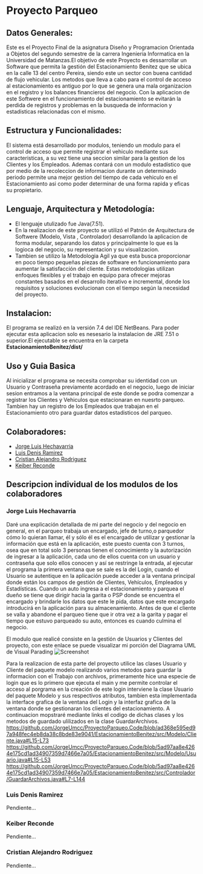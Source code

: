 # Proyecto Parqueo 

## Datos Generales:
Este es el Proyecto Final de la asignatura Diseño y Programacion Orientada a Objetos del segundo semestre de la carrera Ingenieria Informatica en la Universidad de Matanzas.El objetivo de este Proyecto es dessarrollar un Software que permita la gestión del 
 Estacionamiento Benitez que se ubica en la calle 13 del centro Pereira, siendo
 este un sector con buena cantidad de flujo vehicular. Los metodos que lleva a cabo para el
 control de acceso al estacionamiento es antiguo por lo que se genera una mala organizacion
 en el registro y los balances financieros del negocio. Con la aplicacion de este Softwere
 en el funcionamiento del estacionamiento se evitarán la perdida de registros y problemas 
 en la busqueda de informacion y estadisticas relacionadas con el mismo.

## Estructura y Funcionalidades:
  El sistema está desarrollado por modulos, teniendo un modulo para el control de acceso
 que permite registrar el vehiculo mediante sus caracteristicas, a su vez tiene una seccion
 similar para la gestion de los Clientes y los Empleados. Ademas contará con un modulo 
 estadístico que por medio de la recoleccion de informacion durante un determinado periodo
 permite una mejor gestion del tiempo de cada vehiculo en el Estacionamiento asi como poder
 determinar de una forma rapida y eficas su propietario.

  ## Lenguaje, Arquitectura y Metodología: 
  - El lenguaje utulizado fue Java(7.51).
  - En la realizacion de este proyecto se utilizó el Patrón de Arquitectura de Softwere 
 (Modelo, Vista , Controlador) desarrollando la aplicacion de forma modular, separando los datos
 y principalmente lo que es la logioca del negocio, su representacion y su visualizacion.
 - Tambien se utilizo la Metodologia Agil ya que esta busca proporcionar en poco tiempo pequeñas piezas
 de software en funcionamiento para aumentar la satisfacción del cliente. Estas metodologías utilizan 
 enfoques flexibles y el trabajo en equipo para ofrecer mejoras constantes basados en el desarrollo 
 iterativo e incremental, donde los requisitos y soluciones evolucionan con el tiempo según la necesidad
 del proyecto.
 
 ## Instalacion:
  El programa se realizó en la versión 7.4 del IDE NetBeans. Para poder ejecutar esta aplicacion solo es nesesario la instalacion de JRE 7.51 o superior.El ejecutable se encuentra en la carpeta **EstacionamientoBenitez/dist/**
 
 ## Uso y Guia Basica
 Al inicializar el programa se necesita comprobar su identidad con un Usuario y Contraseña previamente acordado en el negocio, luego de iniciar sesion entramos a la ventana principal de este donde se podra comenzar a registrar los Clientes y Vehiculos que estacionaran en nuesrto parqueo. Tambien hay un registro de los Empleados que trabajan en el Estacionamiento otro para guardar datos estadisticos del parqueo.
 
 ## Colaboradores:
 * [Jorge Luis Hechavarria]( https://github.com/JorgeUmcc )
 * [Luis Denis Ramirez](https://github.com/luisdenys0126)
 * [Cristian Alejandro Rodriguez](https://github.com/crissrdguez)
 * [Keiber Reconde](https://github.com/keiber21)
 
 ## Descripcion individual de los modulos de los colaboradores
 ### Jorge Luis Hechavarria

 Daré una explicación detallada de mi parte del negocio y del negocio en general, en el parqueo trabaja un encargado, jefe de turno,o parquedor cómo lo quieran llamar, él y sólo él es el encargado de utilizar y gestionar la información que está en la aplicación, este puesto cuenta con 3 turnos, osea que en total solo 3 personas tienen el conocimiento y la autorización de ingresar a la aplicación, cada uno de ellos cuenta con un usuario y contraseña que solo ellos conocen y así se restringe la entrada, al ejecutar el programa la primera ventana que se sale es la del Login, cuando el Usuario se autentique en la aplicación puede acceder a la ventana principal donde están los campos de gestión de Clientes, Vehículos, Empleados y Estadísticas. Cuando un auto ingresa a el estacionamiento y parquea el dueño se tiene que dirigir
hacia la garita o PSP donde se encuentra el encargado y brindarle los datos que este le pida, datos que este encargado introducirá en la aplicación para su almacenamiento. Antes de que el cliente se valla y abandone el parqueo tiene que ir otra vez a la garita y pagar el tiempo que estuvo parqueado su auto, entonces es cuando culmina el negocio.

 El modulo que realicé consiste en la gestión de Usuarios y Clientes del proyecto, con este enlace se puede visualizar mi porción del Diagrama UML de Visual Parading
 ![Screenshot](https://github.com/JorgeUmcc/ProyectoParqueo.VP/blob/main/Imagen%20del%20modulo%20de%20JORGE/Porcion%20de%20JorgeUmcc.jpg)

Para la realizacion de esta parte del proyecto utilice las clases Usuario y Cliente del paquete modelo realizando varios metodos para guardar la informacion con el Trabajo con archivos, primeramente hice una especie de login que es lo primero que ejecuta el main y me permite controlar el acceso al porgrama en la creación de este login interviene la clase Usuario del paquete Modelo y sus respectivos atributos, tambien esta implementada la interface grafica de la ventana del Login y la interfaz grafica de la ventana donde se gestionaran los clientes del estacionamiento.
A continuacion mopstraré mediante links el codigo de dichas clases y los metodos de guardado ulilizados en la clase GuardarArchivos.
https://github.com/JorgeUmcc/ProyectoParqueo.Code/blob/ad368e595ed97a948fec4eb8da38c8bde83e9041/EstacionamientoBenitez/src/Modelo/Cliente.java#L15-L73
https://github.com/JorgeUmcc/ProyectoParqueo.Code/blob/5ad97aa8e4264e175cd1ad34907359d7466e7a05/EstacionamientoBenitez/src/Modelo/Usuario.java#L15-L53
https://github.com/JorgeUmcc/ProyectoParqueo.Code/blob/5ad97aa8e4264e175cd1ad34907359d7466e7a05/EstacionamientoBenitez/src/Controlador/GuardarArchivos.java#L7-L144
 
 
 ### Luis Denis Ramirez
 Pendiente...
 
 ### Keiber Reconde
 Pendiente...
 
### Cristian Alejandro Rodriguez
 Pendiente...
 


